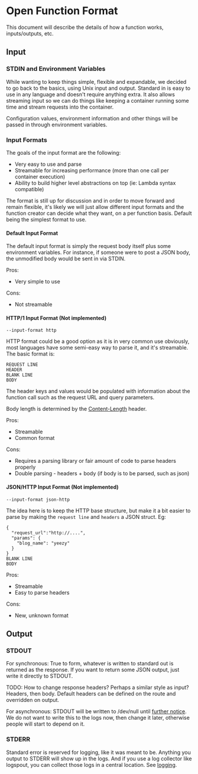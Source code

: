 # Open Function Format

This document will describe the details of how a function works, inputs/outputs, etc.

## Input

### STDIN and Environment Variables

While wanting to keep things simple, flexible and expandable, we decided to go back to the basics, using Unix input and output. Standard in is easy to use in any
language and doesn't require anything extra. It also allows streaming input so we can do things like keeping a container running some time and stream
requests into the container. 

Configuration values, environment information and other things will be passed in through environment variables.

### Input Formats

The goals of the input format are the following:

* Very easy to use and parse
* Streamable for increasing performance (more than one call per container execution)
* Ability to build higher level abstractions on top (ie: Lambda syntax compatible)

The format is still up for discussion and in order to move forward and remain flexible, it's likely we will just allow different input formats and the
function creator can decide what they want, on a per function basis. Default being the simplest format to use.

#### Default Input Format

The default input format is simply the request body itself plus some environment variables. For instance, if someone were to post a JSON body, the unmodified body would 
be sent in via STDIN. 

Pros: 

* Very simple to use

Cons:

* Not streamable

#### HTTP/1 Input Format (Not implemented)

`--input-format http`

HTTP format could be a good option as it is in very common use obviously, most languages have some semi-easy way to parse it, and it's streamable. The basic format
is:

```
REQUEST LINE
HEADER
BLANK LINE
BODY
```

The header keys and values would be populated with information about the function call such as the request URL and query parameters.  

Body length is determined by the [Content-Length](https://tools.ietf.org/html/rfc7230#section-3.3.3) header.

Pros:

* Streamable
* Common format

Cons:

* Requires a parsing library or fair amount of code to parse headers properly
* Double parsing - headers + body (if body is to be parsed, such as json)

#### JSON/HTTP Input Format (Not implemented)

`--input-format json-http`

The idea here is to keep the HTTP base structure, but make it a bit easier to parse by making the `request line` and `headers` a JSON struct. 
Eg:

```
{
  "request_url":"http://....",
  "params": {
    "blog_name": "yeezy"
  }
}
BLANK LINE
BODY
```

Pros:

* Streamable
* Easy to parse headers

Cons:

* New, unknown format

## Output

### STDOUT

For synchronous: True to form, whatever is written to standard out is returned as the response. If you want to return some JSON output, just write it directly to STDOUT.

TODO: How to change response headers? Perhaps a similar style as input? Headers, then body. Default headers can be defined on the route and overridden on output. 

For asynchronous: STDOUT will be written to /dev/null until [further notice](https://github.com/iron-io/functions/issues/173). We do not want to write this 
to the logs now, then change it later, otherwise people will start to depend on it. 

### STDERR

Standard error is reserved for logging, like it was meant to be. Anything you output to STDERR will show up in the logs. And if you use a log 
collector like logspout, you can collect those logs in a central location. See [logging](logging.md).
